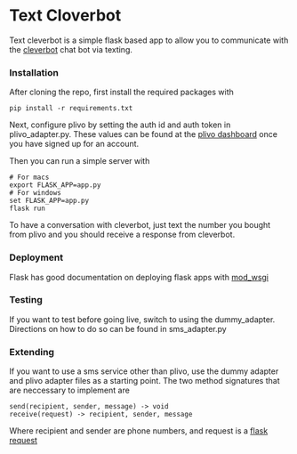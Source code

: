 # Text Cloverbot

Text cleverbot is a simple flask based app to allow you to communicate with the [cleverbot](http://www.cleverbot.com) chat bot via texting. 

### Installation
After cloning the repo, first install the required packages with 

	pip install -r requirements.txt
	
Next, configure plivo by setting the auth id and auth token in plivo_adapter.py. These values can be found at the [plivo dashboard](https://manage.plivo.com/dashboard/) once you have signed up for an account. 

Then you can run a simple server with 
	
	# For macs
	export FLASK_APP=app.py 
	# For windows
	set FLASK_APP=app.py
	flask run
	
To have a conversation with cleverbot, just text the number you bought from plivo and you should receive a response from cleverbot.

### Deployment
Flask has good documentation on deploying flask apps with [mod_wsgi](http://flask.pocoo.org/docs/0.12/deploying/mod_wsgi/)

### Testing 
If you want to test before going live, switch to using the dummy\_adapter. Directions on how to do so can be found in sms_adapter.py

### Extending
If you want to use a sms service other than plivo, use the dummy adapter and plivo adapter files as a starting point. The two method signatures that are neccessary to implement are 

	send(recipient, sender, message) -> void
	receive(request) -> recipient, sender, message
	
Where recipient and sender are phone numbers, and request is a [flask request](http://flask.pocoo.org/docs/0.12/api/#incoming-request-data)